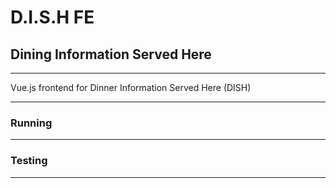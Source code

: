 # D.I.S.H FE
## Dining Information Served Here

---
Vue.js frontend for Dinner Information Served Here (DISH)

---
### Running

---

### Testing

---
